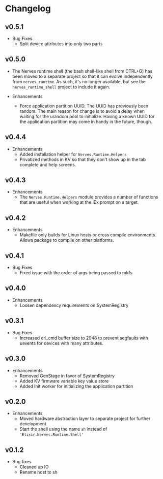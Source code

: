 # Changelog

## v0.5.1

  * Bug Fixes
    * Split device attributes into only two parts

## v0.5.0

  * The Nerves runtime shell (the bash shell-like shell from CTRL+G) has been
    moved to a separate project so that it can evolve independently from
    `nerves_runtime`. As such, it's no longer available, but see
    the `nerves_runtime_shell` project to include it again.

  * Enhancements
    * Force application partition UUID. The UUID has previously been random. The
      main reason for change is to avoid a delay when waiting for the urandom
      pool to initialize. Having a known UUID for the application partition may
      come in handy in the future, though.

## v0.4.4

  * Enhancements
    * Added installation helper for `Nerves.Runtime.Helpers`
    * Privatized methods in KV so that they don't show up in the tab complete
      and help screens.

## v0.4.3

  * Enhancements
    * The `Nerves.Runtime.Helpers` module provides a number of functions that are
      useful when working at the IEx prompt on a target.

## v0.4.2

  * Enhancements
    * Makefile only builds for Linux hosts or cross compile environments. Allows package to compile on other platforms.

## v0.4.1

  * Bug Fixes
    * Fixed issue with the order of args being passed to mkfs

## v0.4.0

  * Enhancements
    * Loosen dependency requirements on SystemRegistry

## v0.3.1

  * Bug Fixes
    * Increased erl_cmd buffer size to 2048 to prevent segfaults with uevents for devices with many attributes.

## v0.3.0

  * Enhancements
    * Removed GenStage in favor of SystemRegistry
    * Added KV firmware variable key value store
    * Added Init worker for initializing the application partition

## v0.2.0

  * Enhancements
    * Moved hardware abstraction layer to separate project for further
      development
    * Start the shell using the name `sh` instead of `'Elixir.Nerves.Runtime.Shell'`

## v0.1.2

  * Bug fixes
    * Cleaned up IO
    * Rename host to sh
